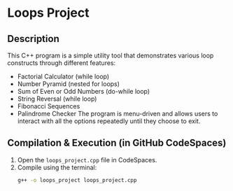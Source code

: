 # Loops Project

## Description
This C++ program is a simple utility tool that demonstrates various loop constructs through different features:
- Factorial Calculator (while loop)
- Number Pyramid (nested for loops)
- Sum of Even or Odd Numbers (do-while loop)
- String Reversal (while loop)
- Fibonacci Sequences
- Palindrome Checker 
The program is menu-driven and allows users to interact with all the options repeatedly until they choose to exit.

## Compilation & Execution (in GitHub CodeSpaces)

1. Open the `loops_project.cpp` file in CodeSpaces.
2. Compile using the terminal:
   ```bash
   g++ -o loops_project loops_project.cpp
